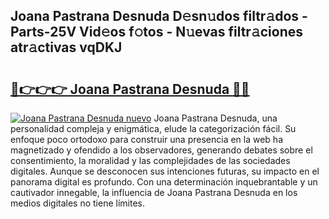 ## Joana Pastrana Desnuda D𝚎sn𝚞dos filtr𝚊dos - Parts-25V Vid𝚎os f𝚘tos - N𝚞evas filtr𝚊ciones atr𝚊ctivas vqDKJ

# <h2><a href="http://mb40w4s.tromn.icu/?c=Joana+Pastrana+Desnuda">🔗👉👉👉 Joana Pastrana Desnuda 🔗🔗</a></h2>

[![Joana Pastrana Desnuda nuevo](https://i.imgur.com/pEAQMta.gif)](http://mb40w4s.tromn.icu/?c=Joana+Pastrana+Desnuda)
Joana Pastrana Desnuda, una personalidad compleja y enigmática, elude la categorización fácil. Su enfoque poco ortodoxo para construir una presencia en la web ha magnetizado y ofendido a los observadores, generando debates sobre el consentimiento, la moralidad y las complejidades de las sociedades digitales. Aunque se desconocen sus intenciones futuras, su impacto en el panorama digital es profundo. Con una determinación inquebrantable y un cautivador innegable, la influencia de Joana Pastrana Desnuda en los medios digitales no tiene límites.
